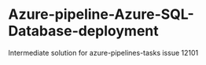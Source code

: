 # Azure-pipeline-Azure-SQL-Database-deployment
Intermediate solution for azure-pipelines-tasks issue 12101
